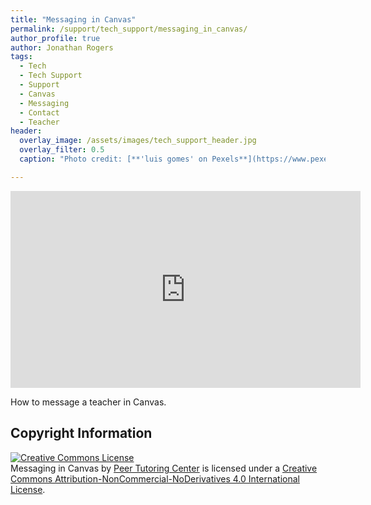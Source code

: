 ```yaml
---
title: "Messaging in Canvas"
permalink: /support/tech_support/messaging_in_canvas/
author_profile: true
author: Jonathan Rogers
tags:
  - Tech
  - Tech Support
  - Support
  - Canvas
  - Messaging
  - Contact
  - Teacher
header:
  overlay_image: /assets/images/tech_support_header.jpg 
  overlay_filter: 0.5
  caption: "Photo credit: [**'luis gomes' on Pexels**](https://www.pexels.com/photo/blur-close-up-code-computer-546819/)"

---
```

<iframe width="560" height="315" src="https://ncvps.yuja.com/V/Video?v=2366817&node=8482326&a=1857897045&preload=false" frameborder="0" webkitallowfullscreen mozallowfullscreen allowfullscreen></iframe>

How to message a teacher in Canvas.

## Copyright Information
<a rel="license" href="http://creativecommons.org/licenses/by-nc-nd/4.0/"><img alt="Creative Commons License" style="border-width:0" src="https://i.creativecommons.org/l/by-nc-nd/4.0/88x31.png" /></a><br /><span xmlns:dct="http://purl.org/dc/terms/" href="http://purl.org/dc/dcmitype/MovingImage" property="dct:title" rel="dct:type">Messaging in Canvas</span> by <a xmlns:cc="http://creativecommons.org/ns#" href="https://ptcresources.github.io/support/tech_support/messaging_in_canvas/" property="cc:attributionName" rel="cc:attributionURL">Peer Tutoring Center</a> is licensed under a <a rel="license" href="http://creativecommons.org/licenses/by-nc-nd/4.0/">Creative Commons Attribution-NonCommercial-NoDerivatives 4.0 International License</a>.